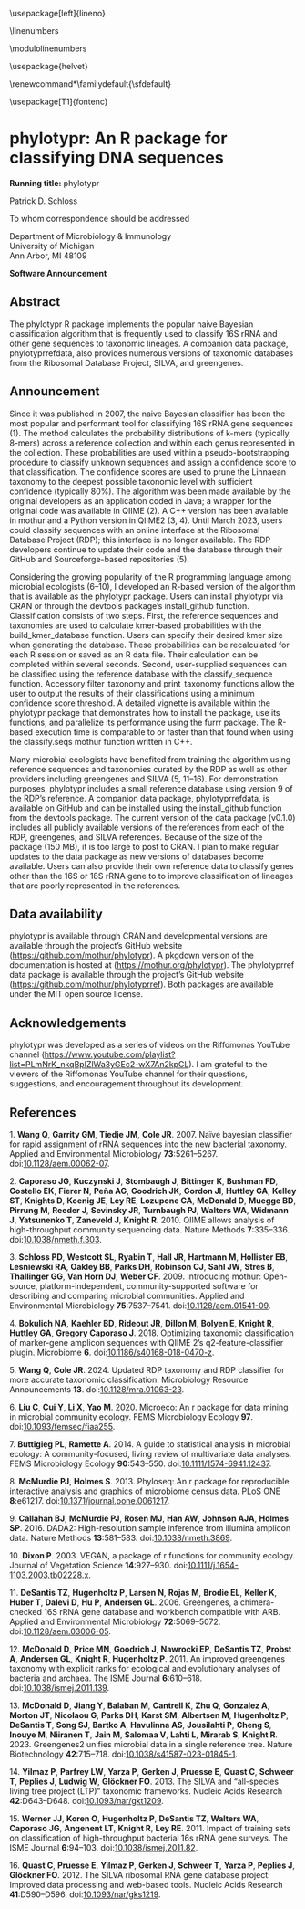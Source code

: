 

\usepackage[left]{lineno}

\linenumbers

\modulolinenumbers

\usepackage{helvet}

\renewcommand*\familydefault{\sfdefault}

\usepackage[T1]{fontenc}

# phylotypr: An R package for classifying DNA sequences

**Running title:** phylotypr

Patrick D. Schloss<sup></sup>

To whom correspondence should be addressed  

Department of Microbiology & Immunology  
University of Michigan  
Ann Arbor, MI 48109

**Software Announcement**

## Abstract

The phylotypr R package implements the popular naive Bayesian
classification algorithm that is frequently used to classify 16S rRNA
and other gene sequences to taxonomic lineages. A companion data
package, phylotyprrefdata, also provides numerous versions of taxonomic
databases from the Ribosomal Database Project, SILVA, and greengenes.

## Announcement

Since it was published in 2007, the naive Bayesian classifier has been
the most popular and performant tool for classifying 16S rRNA gene
sequences (1). The method calculates the probability distributions of
k-mers (typically 8-mers) across a reference collection and within each
genus represented in the collection. These probabilities are used within
a pseudo-bootstrapping procedure to classify unknown sequences and
assign a confidence score to that classification. The confidence scores
are used to prune the Linnaean taxonomy to the deepest possible
taxonomic level with sufficient confidence (typically 80%). The
algorithm was been made available by the original developers as an
application coded in Java; a wrapper for the original code was available
in QIIME (2). A C++ version has been available in mothur and a Python
version in QIIME2 (3, 4). Until March 2023, users could classify
sequences with an online interface at the Ribosomal Database Project
(RDP); this interface is no longer available. The RDP developers
continue to update their code and the database through their GitHub and
Sourceforge-based repositories (5).

Considering the growing popularity of the R programming language among
microbial ecologists (6–10), I developed an R-based version of the
algorithm that is available as the phylotypr package. Users can install
phylotypr via CRAN or through the devtools package’s install_github
function. Classification consists of two steps. First, the reference
sequences and taxonomies are used to calculate kmer-based probabilities
with the build_kmer_database function. Users can specify their desired
kmer size when generating the database. These probabilities can be
recalculated for each R session or saved as an R data file. Their
calculation can be completed within several seconds. Second,
user-supplied sequences can be classified using the reference database
with the classify_sequence function. Accessory filter_taxonomy and
print_taxonomy functions allow the user to output the results of their
classifications using a minimum confidence score threshold. A detailed
vignette is available within the phylotypr package that demonstrates how
to install the package, use its functions, and parallelize its
performance using the furrr package. The R-based execution time is
comparable to or faster than that found when using the classify.seqs
mothur function written in C++.

Many microbial ecologists have benefited from training the algorithm
using reference sequences and taxonomies curated by the RDP as well as
other providers including greengenes and SILVA (5, 11–16). For
demonstration purposes, phylotypr includes a small reference database
using version 9 of the RDP’s reference. A companion data package,
phylotyprrefdata, is available on GitHub and can be installed using the
install_github function from the devtools package. The current version
of the data package (v0.1.0) includes all publicly available versions of
the references from each of the RDP, greengenes, and SILVA references.
Because of the size of the package (150 MB), it is too large to post to
CRAN. I plan to make regular updates to the data package as new versions
of databases become available. Users can also provide their own
reference data to classify genes other than the 16S or 18S rRNA gene to
to improve classification of lineages that are poorly represented in the
references.

## Data availability

phylotypr is available through CRAN and developmental versions are
available through the project’s GitHub website
(https://github.com/mothur/phylotypr). A pkgdown version of the
documentation is hosted at (https://mothur.org/phylotypr). The
phylotyprref data package is available through the project’s GitHub
website (https://github.com/mothur/phylotyprref). Both packages are
available under the MIT open source license.

## Acknowledgements

phylotypr was developed as a series of videos on the Riffomonas YouTube
channel
(https://www.youtube.com/playlist?list=PLmNrK_nkqBpIZlWa3yGEc2-wX7An2kpCL).
I am grateful to the viewers of the Riffomonas YouTube channel for their
questions, suggestions, and encouragement throughout its development.

## References

<div id="refs" class="references csl-bib-body" entry-spacing="1"
line-spacing="2">

<div id="ref-Wang2007" class="csl-entry">

<span class="csl-left-margin">1.
</span><span class="csl-right-inline">**Wang Q**, **Garrity GM**,
**Tiedje JM**, **Cole JR**. 2007. Naïve bayesian classifier for rapid
assignment of rRNA sequences into the new bacterial taxonomy. Applied
and Environmental Microbiology **73**:5261–5267.
doi:[10.1128/aem.00062-07](https://doi.org/10.1128/aem.00062-07).</span>

</div>

<div id="ref-Caporaso2010" class="csl-entry">

<span class="csl-left-margin">2.
</span><span class="csl-right-inline">**Caporaso JG**, **Kuczynski J**,
**Stombaugh J**, **Bittinger K**, **Bushman FD**, **Costello EK**,
**Fierer N**, **Peña AG**, **Goodrich JK**, **Gordon JI**, **Huttley
GA**, **Kelley ST**, **Knights D**, **Koenig JE**, **Ley RE**,
**Lozupone CA**, **McDonald D**, **Muegge BD**, **Pirrung M**, **Reeder
J**, **Sevinsky JR**, **Turnbaugh PJ**, **Walters WA**, **Widmann J**,
**Yatsunenko T**, **Zaneveld J**, **Knight R**. 2010. QIIME allows
analysis of high-throughput community sequencing data. Nature Methods
**7**:335–336.
doi:[10.1038/nmeth.f.303](https://doi.org/10.1038/nmeth.f.303).</span>

</div>

<div id="ref-Schloss2009" class="csl-entry">

<span class="csl-left-margin">3.
</span><span class="csl-right-inline">**Schloss PD**, **Westcott SL**,
**Ryabin T**, **Hall JR**, **Hartmann M**, **Hollister EB**,
**Lesniewski RA**, **Oakley BB**, **Parks DH**, **Robinson CJ**, **Sahl
JW**, **Stres B**, **Thallinger GG**, **Van Horn DJ**, **Weber CF**.
2009. Introducing mothur: Open-source, platform-independent,
community-supported software for describing and comparing microbial
communities. Applied and Environmental Microbiology **75**:7537–7541.
doi:[10.1128/aem.01541-09](https://doi.org/10.1128/aem.01541-09).</span>

</div>

<div id="ref-Bokulich2018" class="csl-entry">

<span class="csl-left-margin">4.
</span><span class="csl-right-inline">**Bokulich NA**, **Kaehler BD**,
**Rideout JR**, **Dillon M**, **Bolyen E**, **Knight R**, **Huttley
GA**, **Gregory Caporaso J**. 2018. Optimizing taxonomic classification
of marker-gene amplicon sequences with QIIME 2’s q2-feature-classifier
plugin. Microbiome **6**.
doi:[10.1186/s40168-018-0470-z](https://doi.org/10.1186/s40168-018-0470-z).</span>

</div>

<div id="ref-Wang2024" class="csl-entry">

<span class="csl-left-margin">5.
</span><span class="csl-right-inline">**Wang Q**, **Cole JR**. 2024.
Updated RDP taxonomy and RDP classifier for more accurate taxonomic
classification. Microbiology Resource Announcements **13**.
doi:[10.1128/mra.01063-23](https://doi.org/10.1128/mra.01063-23).</span>

</div>

<div id="ref-Liu2020" class="csl-entry">

<span class="csl-left-margin">6.
</span><span class="csl-right-inline">**Liu C**, **Cui Y**, **Li X**,
**Yao M**. 2020. Microeco: An r package for data mining in microbial
community ecology. FEMS Microbiology Ecology **97**.
doi:[10.1093/femsec/fiaa255](https://doi.org/10.1093/femsec/fiaa255).</span>

</div>

<div id="ref-Buttigieg2014" class="csl-entry">

<span class="csl-left-margin">7.
</span><span class="csl-right-inline">**Buttigieg PL**, **Ramette A**.
2014. A guide to statistical analysis in microbial ecology: A
community-focused, living review of multivariate data analyses. FEMS
Microbiology Ecology **90**:543–550.
doi:[10.1111/1574-6941.12437](https://doi.org/10.1111/1574-6941.12437).</span>

</div>

<div id="ref-McMurdie2013" class="csl-entry">

<span class="csl-left-margin">8.
</span><span class="csl-right-inline">**McMurdie PJ**, **Holmes S**.
2013. Phyloseq: An r package for reproducible interactive analysis and
graphics of microbiome census data. PLoS ONE **8**:e61217.
doi:[10.1371/journal.pone.0061217](https://doi.org/10.1371/journal.pone.0061217).</span>

</div>

<div id="ref-Callahan2016" class="csl-entry">

<span class="csl-left-margin">9.
</span><span class="csl-right-inline">**Callahan BJ**, **McMurdie PJ**,
**Rosen MJ**, **Han AW**, **Johnson AJA**, **Holmes SP**. 2016. DADA2:
High-resolution sample inference from illumina amplicon data. Nature
Methods **13**:581–583.
doi:[10.1038/nmeth.3869](https://doi.org/10.1038/nmeth.3869).</span>

</div>

<div id="ref-Dixon2003" class="csl-entry">

<span class="csl-left-margin">10.
</span><span class="csl-right-inline">**Dixon P**. 2003. VEGAN, a
package of r functions for community ecology. Journal of Vegetation
Science **14**:927–930.
doi:[10.1111/j.1654-1103.2003.tb02228.x](https://doi.org/10.1111/j.1654-1103.2003.tb02228.x).</span>

</div>

<div id="ref-DeSantis2006" class="csl-entry">

<span class="csl-left-margin">11.
</span><span class="csl-right-inline">**DeSantis TZ**, **Hugenholtz P**,
**Larsen N**, **Rojas M**, **Brodie EL**, **Keller K**, **Huber T**,
**Dalevi D**, **Hu P**, **Andersen GL**. 2006. Greengenes, a
chimera-checked 16S rRNA gene database and workbench compatible with
ARB. Applied and Environmental Microbiology **72**:5069–5072.
doi:[10.1128/aem.03006-05](https://doi.org/10.1128/aem.03006-05).</span>

</div>

<div id="ref-McDonald2011" class="csl-entry">

<span class="csl-left-margin">12.
</span><span class="csl-right-inline">**McDonald D**, **Price MN**,
**Goodrich J**, **Nawrocki EP**, **DeSantis TZ**, **Probst A**,
**Andersen GL**, **Knight R**, **Hugenholtz P**. 2011. An improved
greengenes taxonomy with explicit ranks for ecological and evolutionary
analyses of bacteria and archaea. The ISME Journal **6**:610–618.
doi:[10.1038/ismej.2011.139](https://doi.org/10.1038/ismej.2011.139).</span>

</div>

<div id="ref-McDonald2023" class="csl-entry">

<span class="csl-left-margin">13.
</span><span class="csl-right-inline">**McDonald D**, **Jiang Y**,
**Balaban M**, **Cantrell K**, **Zhu Q**, **Gonzalez A**, **Morton JT**,
**Nicolaou G**, **Parks DH**, **Karst SM**, **Albertsen M**,
**Hugenholtz P**, **DeSantis T**, **Song SJ**, **Bartko A**, **Havulinna
AS**, **Jousilahti P**, **Cheng S**, **Inouye M**, **Niiranen T**,
**Jain M**, **Salomaa V**, **Lahti L**, **Mirarab S**, **Knight R**.
2023. Greengenes2 unifies microbial data in a single reference tree.
Nature Biotechnology **42**:715–718.
doi:[10.1038/s41587-023-01845-1](https://doi.org/10.1038/s41587-023-01845-1).</span>

</div>

<div id="ref-Yilmaz2013" class="csl-entry">

<span class="csl-left-margin">14.
</span><span class="csl-right-inline">**Yilmaz P**, **Parfrey LW**,
**Yarza P**, **Gerken J**, **Pruesse E**, **Quast C**, **Schweer T**,
**Peplies J**, **Ludwig W**, **Glöckner FO**. 2013. The SILVA and
“all-species living tree project (LTP)” taxonomic frameworks. Nucleic
Acids Research **42**:D643–D648.
doi:[10.1093/nar/gkt1209](https://doi.org/10.1093/nar/gkt1209).</span>

</div>

<div id="ref-Werner2011" class="csl-entry">

<span class="csl-left-margin">15.
</span><span class="csl-right-inline">**Werner JJ**, **Koren O**,
**Hugenholtz P**, **DeSantis TZ**, **Walters WA**, **Caporaso JG**,
**Angenent LT**, **Knight R**, **Ley RE**. 2011. Impact of training sets
on classification of high-throughput bacterial 16s rRNA gene surveys.
The ISME Journal **6**:94–103.
doi:[10.1038/ismej.2011.82](https://doi.org/10.1038/ismej.2011.82).</span>

</div>

<div id="ref-Quast2012" class="csl-entry">

<span class="csl-left-margin">16.
</span><span class="csl-right-inline">**Quast C**, **Pruesse E**,
**Yilmaz P**, **Gerken J**, **Schweer T**, **Yarza P**, **Peplies J**,
**Glöckner FO**. 2012. The SILVA ribosomal RNA gene database project:
Improved data processing and web-based tools. Nucleic Acids Research
**41**:D590–D596.
doi:[10.1093/nar/gks1219](https://doi.org/10.1093/nar/gks1219).</span>

</div>

</div>
